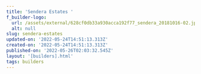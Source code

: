 ```yaml
---
title: 'Sendera Estates '
f_builder-logo:
  url: /assets/external/628cf0db33a930acca192f77_sendera_20181016-02.jpg
  alt: null
slug: sendera-estates
updated-on: '2022-05-24T14:51:13.313Z'
created-on: '2022-05-24T14:51:13.313Z'
published-on: '2022-05-26T02:03:32.545Z'
layout: '[builders].html'
tags: builders
---
```



